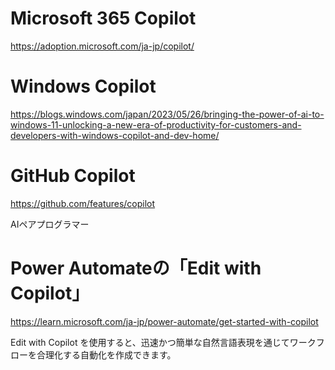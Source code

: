 # Microsoft 365 Copilot

https://adoption.microsoft.com/ja-jp/copilot/

# Windows Copilot

https://blogs.windows.com/japan/2023/05/26/bringing-the-power-of-ai-to-windows-11-unlocking-a-new-era-of-productivity-for-customers-and-developers-with-windows-copilot-and-dev-home/

# GitHub Copilot

https://github.com/features/copilot

AIペアプログラマー

# Power Automateの「Edit with Copilot」

https://learn.microsoft.com/ja-jp/power-automate/get-started-with-copilot

Edit with Copilot を使用すると、迅速かつ簡単な自然言語表現を通じてワークフローを合理化する自動化を作成できます。

